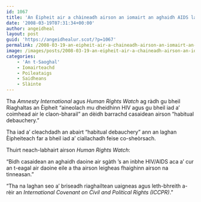 ```yaml
---
id: 1067
title: 'An Èipheit air a chàineadh airson an iomairt an aghaidh AIDS lagachadh'
date: '2008-03-19T07:31:34+00:00'
author: angeidheal
layout: post
guid: 'https://angeidhealur.scot/?p=1067'
permalink: /2008-03-19-an-eipheit-air-a-chaineadh-airson-an-iomairt-an-aghaidh-aids-lagachadh/
image: /images/posts/2008-03-19-an-eipheit-air-a-chaineadh-airson-an-iomairt-an-aghaidh-aids-lagachadh.webp
categories:
    - 'An t-Saoghal'
    - Iomairteachd
    - Poileataigs
    - Saidheans
    - Slàinte
---
```


Tha *Amnesty International* agus *Human Rights Watch* ag ràdh gu bheil Riaghaltas an Èipheit “aineolach mu dheidhinn HIV agus gu bheil iad a’ coimhead air le claon-bharail” an dèidh barrachd casaidean airson “habitual debauchery.”

Tha iad a’ cleachdadh an abairt “habitual debauchery” ann an laghan Èipheiteach far a bheil iad a’ ciallachadh feise co-sheòrsach.

Thuirt neach-labhairt airson *Human Rights Watch*:

“Bidh casaidean an aghaidh daoine air sgàth ’s an inbhe HIV/AIDS aca a’ cur an t-eagal air daoine eile a tha airson leigheas fhaighinn airson na tinneasan.”

“Tha na laghan seo a’ briseadh riaghailtean uaigneas agus leth-bhreith a-rèir an *International Covenant on Civil and Political Rights (ICCPR)*.”
